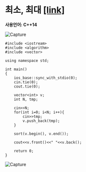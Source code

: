 # 최소, 최대 [[link]](https://www.acmicpc.net/problem/10818)
**사용언어: C++14**

![Capture](https://user-images.githubusercontent.com/38516906/65826054-9499a580-e24c-11e9-9959-9b6be24999ad.PNG)

```
#include <iostream>
#include <algorithm>
#include <vector>

using namespace std;

int main()
{
    ios_base::sync_with_stdio(0);
    cin.tie(0);
    cout.tie(0);
    
    vector<int> v;
    int N, tmp;
    
    cin>>N;
    for(int i=0; i<N; i++){
        cin>>tmp;
        v.push_back(tmp);
    }
    
    sort(v.begin(), v.end());
    
    cout<<v.front()<<" "<<v.back();
    
    return 0;
}
```
![Capture](https://user-images.githubusercontent.com/38516906/65826049-7c298b00-e24c-11e9-8ea8-82d558a71857.PNG)
